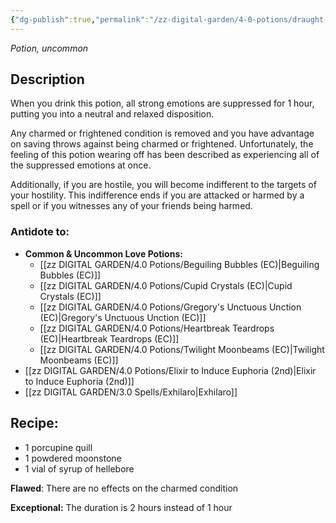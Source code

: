 ```yaml
---
{"dg-publish":true,"permalink":"/zz-digital-garden/4-0-potions/draught-of-peace-5th/"}
---
```


*Potion, uncommon* 

## Description

When you drink this potion, all strong emotions are suppressed for 1 hour, putting you into a neutral and relaxed disposition. 

Any charmed or frightened condition is removed and you have advantage on saving throws against being charmed or frightened. Unfortunately, the feeling of this potion wearing off has been described as experiencing all of the suppressed emotions at once.

Additionally, if you are hostile, you will become indifferent to the targets of your hostility. This indifference ends if you are attacked or harmed by a spell or if you witnesses any of your friends being harmed.

### Antidote to: 
- **Common & Uncommon Love Potions:**
	- [[zz DIGITAL GARDEN/4.0 Potions/Beguiling Bubbles (EC)\|Beguiling Bubbles (EC)]]
	- [[zz DIGITAL GARDEN/4.0 Potions/Cupid Crystals (EC)\|Cupid Crystals (EC)]]
	- [[zz DIGITAL GARDEN/4.0 Potions/Gregory's Unctuous Unction (EC)\|Gregory's Unctuous Unction (EC)]]
	- [[zz DIGITAL GARDEN/4.0 Potions/Heartbreak Teardrops (EC)\|Heartbreak Teardrops (EC)]]
	- [[zz DIGITAL GARDEN/4.0 Potions/Twilight Moonbeams (EC)\|Twilight Moonbeams (EC)]]
- [[zz DIGITAL GARDEN/4.0 Potions/Elixir to Induce Euphoria (2nd)\|Elixir to Induce Euphoria (2nd)]]
- [[zz DIGITAL GARDEN/3.0 Spells/Exhilaro\|Exhilaro]]

## Recipe:

* 1 porcupine quill
* 1 powdered moonstone
* 1 vial of syrup of hellebore

**Flawed**:
There are no effects on the charmed condition

**Exceptional:** 
The duration is 2 hours instead of 1 hour